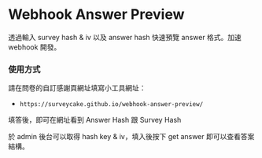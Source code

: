 # Webhook Answer Preview

透過輸入 survey hash & iv 以及 answer hash 快速預覽 answer 格式。加速 webhook 開發。

### 使用方式

請在問卷的自訂感謝頁網址填寫小工具網址：

- `https://surveycake.github.io/webhook-answer-preview/`

填答後，即可在網址看到 Answer Hash 跟 Survey Hash

於 admin 後台可以取得 hash key & iv，填入後按下 get answer 即可以查看答案結構。
